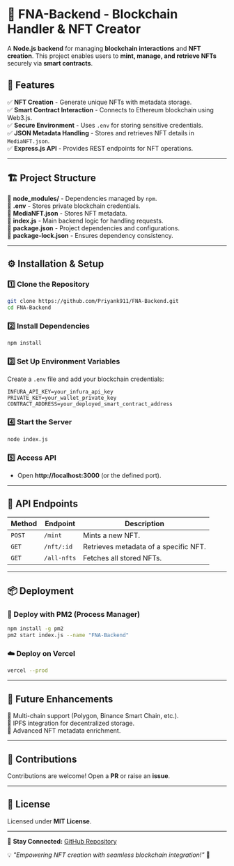 # 🚀 FNA-Backend - Blockchain Handler & NFT Creator

A **Node.js backend** for managing **blockchain interactions** and **NFT creation**. This project enables users to **mint, manage, and retrieve NFTs** securely via **smart contracts**.


## 🌟 Features  
✅ **NFT Creation** - Generate unique NFTs with metadata storage.  
✅ **Smart Contract Interaction** - Connects to Ethereum blockchain using Web3.js.  
✅ **Secure Environment** - Uses `.env` for storing sensitive credentials.  
✅ **JSON Metadata Handling** - Stores and retrieves NFT details in `MediaNFT.json`.  
✅ **Express.js API** - Provides REST endpoints for NFT operations.  

---

## 🏗 Project Structure  
📂 **node_modules/** - Dependencies managed by `npm`.  
📄 **.env** - Stores private blockchain credentials.  
📄 **MediaNFT.json** - Stores NFT metadata.  
📄 **index.js** - Main backend logic for handling requests.  
📄 **package.json** - Project dependencies and configurations.  
📄 **package-lock.json** - Ensures dependency consistency.  

---

## ⚙️ Installation & Setup  
### 1️⃣ Clone the Repository  
```bash
git clone https://github.com/Priyank911/FNA-Backend.git
cd FNA-Backend
```
### 2️⃣ Install Dependencies  
```bash
npm install
```
### 3️⃣ Set Up Environment Variables  
Create a `.env` file and add your blockchain credentials:  
```env
INFURA_API_KEY=your_infura_api_key
PRIVATE_KEY=your_wallet_private_key
CONTRACT_ADDRESS=your_deployed_smart_contract_address
```
### 4️⃣ Start the Server  
```bash
node index.js
```
### 5️⃣ Access API  
- Open **http://localhost:3000** (or the defined port).  

---

## 🔗 API Endpoints  
| **Method** | **Endpoint** | **Description** |
|------------|-------------|-----------------|
| `POST` | `/mint` | Mints a new NFT. |
| `GET` | `/nft/:id` | Retrieves metadata of a specific NFT. |
| `GET` | `/all-nfts` | Fetches all stored NFTs. |

---

## 📦 Deployment  
### 🚀 Deploy with PM2 (Process Manager)  
```bash
npm install -g pm2
pm2 start index.js --name "FNA-Backend"
```
### ☁️ Deploy on Vercel  
```bash
vercel --prod
```

---

## 🚀 Future Enhancements  
🔹 Multi-chain support (Polygon, Binance Smart Chain, etc.).  
🔹 IPFS integration for decentralized storage.  
🔹 Advanced NFT metadata enrichment.  

---

## 🤝 Contributions  
Contributions are welcome! Open a **PR** or raise an **issue**.  

---

## 📜 License  
Licensed under **MIT License**.  

---

🔗 **Stay Connected:** [GitHub Repository](https://github.com/Priyank911/FNA-Backend)  

💡 *"Empowering NFT creation with seamless blockchain integration!"* 🚀  
